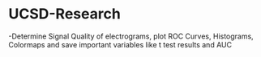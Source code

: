 # UCSD-Research
-Determine Signal Quality of electrograms, plot ROC Curves, Histograms, Colormaps and save important variables like t test results and AUC
